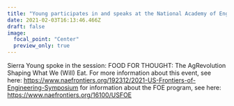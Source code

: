 ```yaml
---
title: "Young participates in and speaks at the National Academy of Engineering Frontiers of Engineering Symposium"
date: 2021-02-03T16:13:46.466Z
draft: false
image:
  focal_point: "Center"
  preview_only: true
---
```

Sierra Young spoke in the session: FOOD FOR THOUGHT: The AgRevolution Shaping What We (Will) Eat. For more information about this event, see here: https://www.naefrontiers.org/192312/2021-US-Frontiers-of-Engineering-Symposium for information about the FOE program, see here: https://www.naefrontiers.org/16100/USFOE
